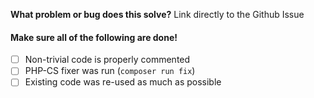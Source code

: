 **What problem or bug does this solve?**
Link directly to the Github Issue

#### Make sure all of the following are done!

- [ ] Non-trivial code is properly commented
- [ ] PHP-CS fixer was run (`composer run fix`)
- [ ] Existing code was re-used as much as possible
